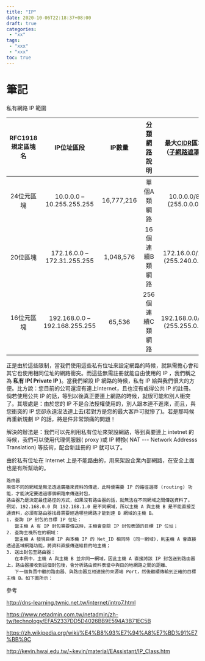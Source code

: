 ```yaml
---
title: "IP"
date: 2020-10-06T22:18:37+08:00
draft: true
categories:
 - "xx"
tags:
 - "xxx"
 - "xxx"
toc: true
---
```


# 筆記
<!--more-->



私有網路 IP 範圍

| RFC1918 規定區塊名 |          IP位址區段           |   IP數量   | [分類網路](https://zh.wikipedia.org/wiki/分类网络) 說明 | 最大[CIDR](https://zh.wikipedia.org/wiki/无类别域间路由)區塊 （[子網路遮罩](https://zh.wikipedia.org/wiki/子网#网络掩码)） | 主機端位長 |
| :----------------: | :---------------------------: | :--------: | :-----------------------------------------------------: | :----------------------------------------------------------: | :--------: |
|     24位元區塊     |   10.0.0.0 – 10.255.255.255   | 16,777,216 |                       單個A類網路                       |                    10.0.0.0/8 (255.0.0.0)                    |   24位元   |
|      20位區塊      |  172.16.0.0 – 172.31.255.255  | 1,048,576  |                     16個連續B類網路                     |                 172.16.0.0/12 (255.240.0.0)                  |    20位    |
|     16位元區塊     | 192.168.0.0 – 192.168.255.255 |   65,536   |                    256個連續C類網路                     |                 192.168.0.0/16 (255.255.0.0)                 |   16位元   |

正是由於這些限制，當我們使用這些私有位址來設定網路的時候，就無需擔心會和其它也使用相同位址的網路衝突。而這些無需註冊就能自由使用的 IP ，我們稱之為 **私有 IP( Private IP )**。當我們架設 IP 網路的時候，私有 IP 給與我們很大的方便。比方說：您目前的公司還沒有連上Internet，且也沒有或得公共 IP 的註冊。倘若使用公共 IP 的話，等到以後真正要連上網路的時候，就很可能和別人衝突了。其壞處是：由於您的 IP 不是合法授權使用的，別人跟本連不進來，而且，與您衝突的 IP 您卻永遠沒法連上去(若對方是您的最大客戶可就慘了)。若是那時候再重新規劃 IP 的話，將是件非常頭痛的問題！



解決的辦法是：我們可以先利用私有位址來架設網路，等到真要連上 intetnet 的時候，我們可以使用代理伺服器( proxy )或 IP 轉換( NAT --- Network Addresss Translation) 等技術，配合新註冊的 IP 就可以了。

由於私有位址在 Internet 上是不能路由的，用來架設企業內部網路，在安全上面也是有所幫助的。



```
路由器 
兩個不同的網域是無法透過廣播來資料的傳遞，此時便需要 IP 的路徑選擇 (routing) 功能，才能決定要透過哪個網路來傳送封包，
路由器乃是決定最佳路徑的方式，如果沒有路由器的話，就無法在不同網域之間傳送資料了。
例如，192.168.0.0 與 192.168.1.0 是不同網域，所以主機 A 與主機 B 是不能直接互通資料，必須有路由器找尋需要經過哪些網路才能到達 B 網域的主機 B。
1. 查詢 IP 封包的目標 IP 位址：
   當主機 A 有 IP 封包需要傳送時，主機會查閱 IP 封包表頭的目標 IP 位址； 
2. 查詢主機所在的網域：
   當主機 A 發現目標 IP 與本機 IP 的 Net_ID 相同時 (同一網域)，則主機 A 會直接透過區域網路功能，將資料直接傳送給目的地主機； 
3. 送出封包至路由器：
   在本例中，主機 A 與主機 B 並非同一網域，因此主機 A 直接將該 IP 封包送到路由器上，路由器接收到這個封包後，會分析路由資料表當中與目的地網路之間的距離、
   下一個負責中繼的路由器、與路由器互相連接的來源端 Port，然後繼續傳輸到正確的目標主機 B。如下圖所示： 
```

參考

http://dns-learning.twnic.net.tw/internet/intro7.html

https://www.netadmin.com.tw/netadmin/zh-tw/technology/EFA52337DD5D4026BB9E594A3B71EC5B

https://zh.wikipedia.org/wiki/%E4%B8%93%E7%94%A8%E7%BD%91%E7%BB%9C

http://kevin.hwai.edu.tw/~kevin/material/EAssistant/IP_Class.htm